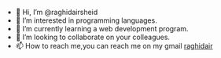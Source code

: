 - 👋 Hi, I’m @raghidairsheid
- 👀 I’m interested in programming languages.
- 🌱 I’m currently learning a web development program.
- 💞️ I’m looking to collaborate on your colleagues.
- 📫 How to reach me,you can reach me on my gmail [raghidair](https://mail.google.com/mail/raghidair@gmail.com)

<!---
raghidairsheid/raghidairsheid is a ✨ special ✨ repository because its `README.md` (this file) appears on your GitHub profile.
You can click the Preview link to take a look at your changes.
--->
